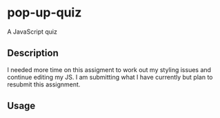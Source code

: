 # pop-up-quiz
A JavaScript quiz

## Description
I needed more time on this assigment to work out my styling issues and continue editing my JS. I am submitting what I have currently but plan to resubmit this assignment. 

## Usage


